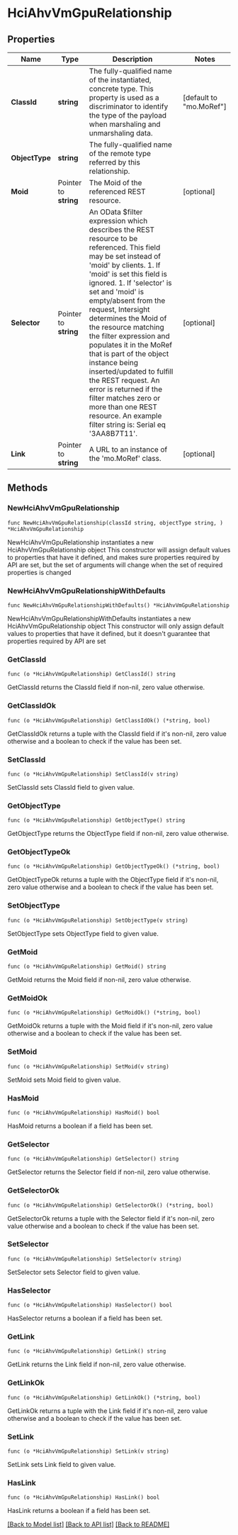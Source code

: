 # HciAhvVmGpuRelationship

## Properties

Name | Type | Description | Notes
------------ | ------------- | ------------- | -------------
**ClassId** | **string** | The fully-qualified name of the instantiated, concrete type. This property is used as a discriminator to identify the type of the payload when marshaling and unmarshaling data. | [default to "mo.MoRef"]
**ObjectType** | **string** | The fully-qualified name of the remote type referred by this relationship. | 
**Moid** | Pointer to **string** | The Moid of the referenced REST resource. | [optional] 
**Selector** | Pointer to **string** | An OData $filter expression which describes the REST resource to be referenced. This field may be set instead of &#39;moid&#39; by clients. 1. If &#39;moid&#39; is set this field is ignored. 1. If &#39;selector&#39; is set and &#39;moid&#39; is empty/absent from the request, Intersight determines the Moid of the resource matching the filter expression and populates it in the MoRef that is part of the object instance being inserted/updated to fulfill the REST request. An error is returned if the filter matches zero or more than one REST resource. An example filter string is: Serial eq &#39;3AA8B7T11&#39;. | [optional] 
**Link** | Pointer to **string** | A URL to an instance of the &#39;mo.MoRef&#39; class. | [optional] 

## Methods

### NewHciAhvVmGpuRelationship

`func NewHciAhvVmGpuRelationship(classId string, objectType string, ) *HciAhvVmGpuRelationship`

NewHciAhvVmGpuRelationship instantiates a new HciAhvVmGpuRelationship object
This constructor will assign default values to properties that have it defined,
and makes sure properties required by API are set, but the set of arguments
will change when the set of required properties is changed

### NewHciAhvVmGpuRelationshipWithDefaults

`func NewHciAhvVmGpuRelationshipWithDefaults() *HciAhvVmGpuRelationship`

NewHciAhvVmGpuRelationshipWithDefaults instantiates a new HciAhvVmGpuRelationship object
This constructor will only assign default values to properties that have it defined,
but it doesn't guarantee that properties required by API are set

### GetClassId

`func (o *HciAhvVmGpuRelationship) GetClassId() string`

GetClassId returns the ClassId field if non-nil, zero value otherwise.

### GetClassIdOk

`func (o *HciAhvVmGpuRelationship) GetClassIdOk() (*string, bool)`

GetClassIdOk returns a tuple with the ClassId field if it's non-nil, zero value otherwise
and a boolean to check if the value has been set.

### SetClassId

`func (o *HciAhvVmGpuRelationship) SetClassId(v string)`

SetClassId sets ClassId field to given value.


### GetObjectType

`func (o *HciAhvVmGpuRelationship) GetObjectType() string`

GetObjectType returns the ObjectType field if non-nil, zero value otherwise.

### GetObjectTypeOk

`func (o *HciAhvVmGpuRelationship) GetObjectTypeOk() (*string, bool)`

GetObjectTypeOk returns a tuple with the ObjectType field if it's non-nil, zero value otherwise
and a boolean to check if the value has been set.

### SetObjectType

`func (o *HciAhvVmGpuRelationship) SetObjectType(v string)`

SetObjectType sets ObjectType field to given value.


### GetMoid

`func (o *HciAhvVmGpuRelationship) GetMoid() string`

GetMoid returns the Moid field if non-nil, zero value otherwise.

### GetMoidOk

`func (o *HciAhvVmGpuRelationship) GetMoidOk() (*string, bool)`

GetMoidOk returns a tuple with the Moid field if it's non-nil, zero value otherwise
and a boolean to check if the value has been set.

### SetMoid

`func (o *HciAhvVmGpuRelationship) SetMoid(v string)`

SetMoid sets Moid field to given value.

### HasMoid

`func (o *HciAhvVmGpuRelationship) HasMoid() bool`

HasMoid returns a boolean if a field has been set.

### GetSelector

`func (o *HciAhvVmGpuRelationship) GetSelector() string`

GetSelector returns the Selector field if non-nil, zero value otherwise.

### GetSelectorOk

`func (o *HciAhvVmGpuRelationship) GetSelectorOk() (*string, bool)`

GetSelectorOk returns a tuple with the Selector field if it's non-nil, zero value otherwise
and a boolean to check if the value has been set.

### SetSelector

`func (o *HciAhvVmGpuRelationship) SetSelector(v string)`

SetSelector sets Selector field to given value.

### HasSelector

`func (o *HciAhvVmGpuRelationship) HasSelector() bool`

HasSelector returns a boolean if a field has been set.

### GetLink

`func (o *HciAhvVmGpuRelationship) GetLink() string`

GetLink returns the Link field if non-nil, zero value otherwise.

### GetLinkOk

`func (o *HciAhvVmGpuRelationship) GetLinkOk() (*string, bool)`

GetLinkOk returns a tuple with the Link field if it's non-nil, zero value otherwise
and a boolean to check if the value has been set.

### SetLink

`func (o *HciAhvVmGpuRelationship) SetLink(v string)`

SetLink sets Link field to given value.

### HasLink

`func (o *HciAhvVmGpuRelationship) HasLink() bool`

HasLink returns a boolean if a field has been set.


[[Back to Model list]](../README.md#documentation-for-models) [[Back to API list]](../README.md#documentation-for-api-endpoints) [[Back to README]](../README.md)


